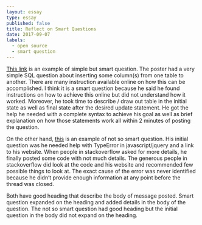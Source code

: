```yaml
---
layout: essay
type: essay
published: false
title: Reflect on Smart Questions
date: 2017-09-07
labels:
  - open source
  - smart question
---
```

[This link](https://stackoverflow.com/questions/25465407/sql-insert-into-select-query?answertab=oldest#tab-top) is an example of simple but smart question. The poster had a very simple SQL question about inserting some column(s) from one table to another. There are many instruction available online on how this can be accomplished. I think it is a smart question because he said he found instructions on how to achieve this online but did not understand how it worked. Moreover, he took time to describe / draw out table in the initial state as well as final state after the desired update statement. He got the help he needed with a complete syntax to achieve his goal as well as brief explanation on how those statements work all within 2 minutes of posting the question.

On the other hand, [this](https://stackoverflow.com/questions/5979534/javascript-uncaught-typeerror) is an example of not so smart question. His initial question was he needed help with TypeError in javascript/jquery and a link to his website. When people in stackoverflow asked for more details, he finally posted some code with not much details.  The generous people in stackoverflow did look at the code and his website and recommended few possible things to look at. The exact cause of the error was never identified because he didn’t provide enough information at any point before the thread was closed.

Both have good heading that describe the body of message posted. Smart question expanded on the heading and added details in the body of the question. The not so smart question had good heading but the initial question in the body did not expand on the heading.


